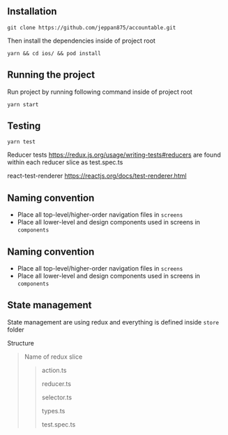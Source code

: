 ## Installation

    git clone https://github.com/jeppan875/accountable.git

Then install the dependencies inside of project root

    yarn && cd ios/ && pod install

## Running the project

Run project by running following command inside of project root

    yarn start

## Testing

    yarn test

Reducer tests https://redux.js.org/usage/writing-tests#reducers
are found within each reducer slice as test.spec.ts

react-test-renderer https://reactjs.org/docs/test-renderer.html

## Naming convention

- Place all top-level/higher-order navigation files in `screens`
- Place all lower-level and design components used in screens in `components`

## Naming convention

- Place all top-level/higher-order navigation files in `screens`
- Place all lower-level and design components used in screens in `components`

## State management

State management are using redux and everything is defined inside `store` folder

Structure

> Name of redux slice
>
> > action.ts
> >
> > reducer.ts
> >
> > selector.ts
> >
> > types.ts
> >
> > test.spec.ts
